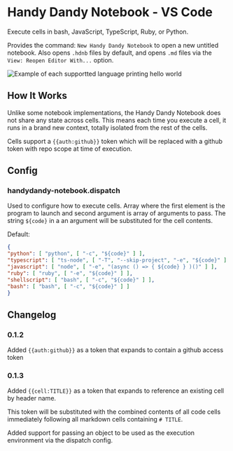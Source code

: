 #  Handy Dandy Notebook - VS Code

Execute cells in bash, JavaScript, TypeScript, Ruby, or Python.

Provides the command: `New Handy Dandy Notebook` to open a new untitled notebook. Also opens `.hdnb` files by default, and opens `.md` files via the `View: Reopen Editor With...` option.

![Example of each supportted language printing hello world](./example.gif)

## How It Works

Unlike some notebook implementations, the Handy Dandy Notebook does not share any state across cells. This means each time you execute a cell, it runs in a brand new context, totally isolated from the rest of the cells.

Cells support a `{{auth:github}}` token which will be replaced with a github token with repo scope at time of execution.

## Config

### handydandy-notebook.dispatch

Used to configure how to execute cells. Array where the first element is the program to launch and second argument is array of arguments to pass. The string `${code}` in a an argument will be substituted for the cell contents.

Default:
```json
{
"python": [ "python", [ "-c", "${code}" ] ],
"typescript": [ "ts-node", [ "-T", "--skip-project", "-e", "${code}" ] ],
"javascript": [ "node", [ "-e", "(async () => { ${code} } )()" ] ],
"ruby": [ "ruby", [ "-e", "${code}" ] ],
"shellscript": [ "bash", [ "-c", "${code}" ] ],
"bash": [ "bash", [ "-c", "${code}" ] ]
}
```

## Changelog

### 0.1.2

Added `{{auth:github}}` as a token that expands to contain a github access token

### 0.1.3

Added `{{cell:TITLE}}` as a token that expands to reference an existing cell by header name.

This token will be substituted with the combined contents of all code cells immediately following all markdown cells containing `# TITLE`.

Added support for passing an object to be used as the execution environment via the dispatch config.